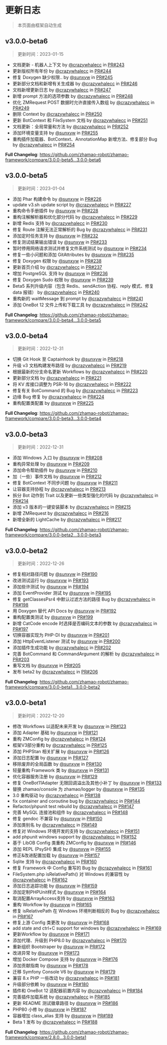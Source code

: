 # 更新日志

> 本页面由框架自动生成

## v3.0.0-beta6

> 更新时间：2023-01-15

* 文档更新 - 机器人上下文 by [@crazywhalecc](https://github.com/crazywhalecc) in [PR#243](https://github.com/zhamao-robot/zhamao-framework/pull/243)
* 更新版权所有年份 by [@crazywhalecc](https://github.com/crazywhalecc) in [PR#244](https://github.com/zhamao-robot/zhamao-framework/pull/244)
* 修复 Doxygen 缺少权限.. by [@sunxyw](https://github.com/sunxyw) in [PR#245](https://github.com/zhamao-robot/zhamao-framework/pull/245)
* 更新部分文档和新增有关生成器 by [@crazywhalecc](https://github.com/crazywhalecc) in [PR#246](https://github.com/zhamao-robot/zhamao-framework/pull/246)
* 文档新增更新日志 by [@crazywhalecc](https://github.com/crazywhalecc) in [PR#247](https://github.com/zhamao-robot/zhamao-framework/pull/247)
* 新增 prompt 方法的选项参数 by [@crazywhalecc](https://github.com/crazywhalecc) in [PR#248](https://github.com/zhamao-robot/zhamao-framework/pull/248)
* 优化 ZMRequest POST 数据时允许直接传入数组 by [@crazywhalecc](https://github.com/crazywhalecc) in [PR#249](https://github.com/zhamao-robot/zhamao-framework/pull/249)
* 删除 Context by [@crazywhalecc](https://github.com/crazywhalecc) in [PR#250](https://github.com/zhamao-robot/zhamao-framework/pull/250)
* 更新 BotContext 和 FileSystem 文档 by [@crazywhalecc](https://github.com/crazywhalecc) in [PR#251](https://github.com/zhamao-robot/zhamao-framework/pull/251)
* 文档更新：全局常量和方法 by [@crazywhalecc](https://github.com/crazywhalecc) in [PR#252](https://github.com/zhamao-robot/zhamao-framework/pull/252)
* 添加环境变量支持 by [@sunxyw](https://github.com/sunxyw) in [PR#255](https://github.com/zhamao-robot/zhamao-framework/pull/255)
* 重构插件加载器、BotContext、AnnotationMap 新增方法、修复部分 Bug by [@crazywhalecc](https://github.com/crazywhalecc) in [PR#254](https://github.com/zhamao-robot/zhamao-framework/pull/254)


**Full Changelog**: <https://github.com/zhamao-robot/zhamao-framework/compare/3.0.0-beta5...3.0.0-beta6>

## v3.0.0-beta5

> 更新时间：2023-01-04

* 添加 Phar 构建命令 by [@sunxyw](https://github.com/sunxyw) in [PR#226](https://github.com/zhamao-robot/zhamao-framework/pull/226)
* update v3.sh update script by [@crazywhalecc](https://github.com/crazywhalecc) in [PR#227](https://github.com/zhamao-robot/zhamao-framework/pull/227)
* 重构命令手册插件 by [@sunxyw](https://github.com/sunxyw) in [PR#228](https://github.com/zhamao-robot/zhamao-framework/pull/228)
* 重构注解解析器和优化部分代码 by [@crazywhalecc](https://github.com/crazywhalecc) in [PR#229](https://github.com/zhamao-robot/zhamao-framework/pull/229)
* 新增 Redis 支持 by [@crazywhalecc](https://github.com/crazywhalecc) in [PR#230](https://github.com/zhamao-robot/zhamao-framework/pull/230)
* 修复 Route 注解无法正常解析的 Bug by [@crazywhalecc](https://github.com/crazywhalecc) in [PR#231](https://github.com/zhamao-robot/zhamao-framework/pull/231)
* 添加定时任务支持 by [@sunxyw](https://github.com/sunxyw) in [PR#232](https://github.com/zhamao-robot/zhamao-framework/pull/232)
* 修复测试结果输出错误 by [@sunxyw](https://github.com/sunxyw) in [PR#233](https://github.com/zhamao-robot/zhamao-framework/pull/233)
* 暂时停用网络请求测试并修复文件系统测试 by [@sunxyw](https://github.com/sunxyw) in [PR#234](https://github.com/zhamao-robot/zhamao-framework/pull/234)
* 修复一些小问题和添加 GitAttributes by [@sunxyw](https://github.com/sunxyw) in [PR#235](https://github.com/zhamao-robot/zhamao-framework/pull/235)
* 修复 Doxygen 权限 by [@sunxyw](https://github.com/sunxyw) in [PR#238](https://github.com/zhamao-robot/zhamao-framework/pull/238)
* 更新首页介绍 by [@crazywhalecc](https://github.com/crazywhalecc) in [PR#237](https://github.com/zhamao-robot/zhamao-framework/pull/237)
* 增加 PostgreSQL 支持 by [@sunxyw](https://github.com/sunxyw) in [PR#236](https://github.com/zhamao-robot/zhamao-framework/pull/236)
* 修复 Doxygen Sudo 权限 by [@sunxyw](https://github.com/sunxyw) in [PR#239](https://github.com/zhamao-robot/zhamao-framework/pull/239)
* Beta5 系列升级内容（包含 Redis、sendAction 协程、reply 模式、修复 data 报错） by [@crazywhalecc](https://github.com/crazywhalecc) in [PR#240](https://github.com/zhamao-robot/zhamao-framework/pull/240)
* 重构新的 waitMessage 到 prompt by [@crazywhalecc](https://github.com/crazywhalecc) in [PR#241](https://github.com/zhamao-robot/zhamao-framework/pull/241)
* 添加 OneBot 12 文件上传和下载工具 by [@crazywhalecc](https://github.com/crazywhalecc) in [PR#242](https://github.com/zhamao-robot/zhamao-framework/pull/242)


**Full Changelog**: <https://github.com/zhamao-robot/zhamao-framework/compare/3.0.0-beta4...3.0.0-beta5>

## v3.0.0-beta4

> 更新时间：2022-12-31

* 切换 Git Hook 至 Captainhook by [@sunxyw](https://github.com/sunxyw) in [PR#218](https://github.com/zhamao-robot/zhamao-framework/pull/218)
* 升级 v3 文档构建发布路径 by [@crazywhalecc](https://github.com/crazywhalecc) in [PR#219](https://github.com/zhamao-robot/zhamao-framework/pull/219)
* 根据最新的分支命名更新 Workflows by [@crazywhalecc](https://github.com/crazywhalecc) in [PR#220](https://github.com/zhamao-robot/zhamao-framework/pull/220)
* 更新部分文档 by [@crazywhalecc](https://github.com/crazywhalecc) in [PR#221](https://github.com/zhamao-robot/zhamao-framework/pull/221)
* 将 KV 库接口调整为 PSR-16 by [@crazywhalecc](https://github.com/crazywhalecc) in [PR#222](https://github.com/zhamao-robot/zhamao-framework/pull/222)
* 修复有关 BotCommand 的 Bug by [@crazywhalecc](https://github.com/crazywhalecc) in [PR#223](https://github.com/zhamao-robot/zhamao-framework/pull/223)
* 边缘 Bug 修复 by [@crazywhalecc](https://github.com/crazywhalecc) in [PR#224](https://github.com/zhamao-robot/zhamao-framework/pull/224)
* 重构配置类配置 by [@sunxyw](https://github.com/sunxyw) in [PR#225](https://github.com/zhamao-robot/zhamao-framework/pull/225)


**Full Changelog**: <https://github.com/zhamao-robot/zhamao-framework/compare/3.0.0-beta3...3.0.0-beta4>

## v3.0.0-beta3

> 更新时间：2022-12-31

* 添加 Windows 入口 by [@sunxyw](https://github.com/sunxyw) in [PR#208](https://github.com/zhamao-robot/zhamao-framework/pull/208)
* 重构异常处理 by [@sunxyw](https://github.com/sunxyw) in [PR#209](https://github.com/zhamao-robot/zhamao-framework/pull/209)
* 添加命令帮助插件 by [@sunxyw](https://github.com/sunxyw) in [PR#210](https://github.com/zhamao-robot/zhamao-framework/pull/210)
* 加（一些）事件文档 by [@sunxyw](https://github.com/sunxyw) in [PR#212](https://github.com/zhamao-robot/zhamao-framework/pull/212)
* 修复 BotContext 不同步问题 by [@sunxyw](https://github.com/sunxyw) in [PR#211](https://github.com/zhamao-robot/zhamao-framework/pull/211)
* 让容器支持协程 by [@crazywhalecc](https://github.com/crazywhalecc) in [PR#213](https://github.com/zhamao-robot/zhamao-framework/pull/213)
* 拆分 Bot 动作到 Trait 以及更新一些类型强化的代码 by [@crazywhalecc](https://github.com/crazywhalecc) in [PR#214](https://github.com/zhamao-robot/zhamao-framework/pull/214)
* 添加 v3 版本的一键安装脚本 by [@crazywhalecc](https://github.com/crazywhalecc) in [PR#215](https://github.com/zhamao-robot/zhamao-framework/pull/215)
* 新增 ZMRequest by [@crazywhalecc](https://github.com/crazywhalecc) in [PR#216](https://github.com/zhamao-robot/zhamao-framework/pull/216)
* 新增全新的 LightCache by [@crazywhalecc](https://github.com/crazywhalecc) in [PR#217](https://github.com/zhamao-robot/zhamao-framework/pull/217)


**Full Changelog**: <https://github.com/zhamao-robot/zhamao-framework/compare/3.0.0-beta2...3.0.0-beta3>

## v3.0.0-beta2

> 更新时间：2022-12-26

* 修复相对路径问题 by [@sunxyw](https://github.com/sunxyw) in [PR#190](https://github.com/zhamao-robot/zhamao-framework/pull/190)
* 改进测试运行 by [@sunxyw](https://github.com/sunxyw) in [PR#193](https://github.com/zhamao-robot/zhamao-framework/pull/193)
* 添加些许测试 by [@sunxyw](https://github.com/sunxyw) in [PR#194](https://github.com/zhamao-robot/zhamao-framework/pull/194)
* 添加 EventProvider 测试 by [@sunxyw](https://github.com/sunxyw) in [PR#195](https://github.com/zhamao-robot/zhamao-framework/pull/195)
* 修复 getClassesPsr4 中默认过滤方法的路径 Bug  by [@crazywhalecc](https://github.com/crazywhalecc) in [PR#198](https://github.com/zhamao-robot/zhamao-framework/pull/198)
* 用 Doxygen 替代 API Docs by [@sunxyw](https://github.com/sunxyw) in [PR#192](https://github.com/zhamao-robot/zhamao-framework/pull/192)
* 重构配置类测试 by [@sunxyw](https://github.com/sunxyw) in [PR#199](https://github.com/zhamao-robot/zhamao-framework/pull/199)
* 新增 CatCode encode 时选择是否编码文本的参数 by [@crazywhalecc](https://github.com/crazywhalecc) in [PR#197](https://github.com/zhamao-robot/zhamao-framework/pull/197)
* 切换容器实现为 PHP-DI by [@sunxyw](https://github.com/sunxyw) in [PR#201](https://github.com/zhamao-robot/zhamao-framework/pull/201)
* 添加 HttpEventListener 测试 by [@sunxyw](https://github.com/sunxyw) in [PR#200](https://github.com/zhamao-robot/zhamao-framework/pull/200)
* 添加插件生成功能 by [@crazywhalecc](https://github.com/crazywhalecc) in [PR#202](https://github.com/zhamao-robot/zhamao-framework/pull/202)
* 完善 BotCommand 和 CommandArgument 的解析 by [@crazywhalecc](https://github.com/crazywhalecc) in [PR#203](https://github.com/zhamao-robot/zhamao-framework/pull/203)
* 重写文档 by [@sunxyw](https://github.com/sunxyw) in [PR#205](https://github.com/zhamao-robot/zhamao-framework/pull/205)
* 发布 beta2 by [@crazywhalecc](https://github.com/crazywhalecc) in [PR#206](https://github.com/zhamao-robot/zhamao-framework/pull/206)


**Full Changelog**: <https://github.com/zhamao-robot/zhamao-framework/compare/3.0.0-beta1...3.0.0-beta2>

## v3.0.0-beta1

> 更新时间：2022-12-20

* 修改 Workflows 以适配未来开发 by [@sunxyw](https://github.com/sunxyw) in [PR#123](https://github.com/zhamao-robot/zhamao-framework/pull/123)
* 添加 Adapter 基础 by [@sunxyw](https://github.com/sunxyw) in [PR#121](https://github.com/zhamao-robot/zhamao-framework/pull/121)
* 重构 ZMConfig by [@crazywhalecc](https://github.com/crazywhalecc) in [PR#124](https://github.com/zhamao-robot/zhamao-framework/pull/124)
* 框架V3部分重构 by [@crazywhalecc](https://github.com/crazywhalecc) in [PR#125](https://github.com/zhamao-robot/zhamao-framework/pull/125)
* 添加 PHPStan 相关扩展 by [@sunxyw](https://github.com/sunxyw) in [PR#126](https://github.com/zhamao-robot/zhamao-framework/pull/126)
* 添加日志配置 by [@sunxyw](https://github.com/sunxyw) in [PR#127](https://github.com/zhamao-robot/zhamao-framework/pull/127)
* 移除废弃的全局函数 by [@sunxyw](https://github.com/sunxyw) in [PR#130](https://github.com/zhamao-robot/zhamao-framework/pull/130)
* 轻量重构 Framework 类 by [@sunxyw](https://github.com/sunxyw) in [PR#131](https://github.com/zhamao-robot/zhamao-framework/pull/131)
* 优化容器服务注册 by [@sunxyw](https://github.com/sunxyw) in [PR#129](https://github.com/zhamao-robot/zhamao-framework/pull/129)
* 修复 OneBot11Adapter 无限回调溢出及其他小补丁 by [@sunxyw](https://github.com/sunxyw) in [PR#133](https://github.com/zhamao-robot/zhamao-framework/pull/133)
* 替换 zhamao/console 为 zhamao/logger by [@sunxyw](https://github.com/sunxyw) in [PR#135](https://github.com/zhamao-robot/zhamao-framework/pull/135)
* 3.0 重构驱动 by [@crazywhalecc](https://github.com/crazywhalecc) in [PR#138](https://github.com/zhamao-robot/zhamao-framework/pull/138)
* fix container and coroutine bug by [@crazywhalecc](https://github.com/crazywhalecc) in [PR#144](https://github.com/zhamao-robot/zhamao-framework/pull/144)
* Refactor/phpunit test rebuild by [@crazywhalecc](https://github.com/crazywhalecc) in [PR#147](https://github.com/zhamao-robot/zhamao-framework/pull/147)
* 完善 MySQL 连接池和组件 by [@crazywhalecc](https://github.com/crazywhalecc) in [PR#148](https://github.com/zhamao-robot/zhamao-framework/pull/148)
* 修复 gendoc 不兼容 by [@sunxyw](https://github.com/sunxyw) in [PR#150](https://github.com/zhamao-robot/zhamao-framework/pull/150)
* 添加类别名 by [@crazywhalecc](https://github.com/crazywhalecc) in [PR#149](https://github.com/zhamao-robot/zhamao-framework/pull/149)
* 修复对 Windows 环境开发的支持 by [@crazywhalecc](https://github.com/crazywhalecc) in [PR#151](https://github.com/zhamao-robot/zhamao-framework/pull/151)
* add phpunit windows support by [@crazywhalecc](https://github.com/crazywhalecc) in [PR#152](https://github.com/zhamao-robot/zhamao-framework/pull/152)
* 基于 LibOB Config 类重构 ZMConfig by [@sunxyw](https://github.com/sunxyw) in [PR#146](https://github.com/zhamao-robot/zhamao-framework/pull/146)
* 添加 REPL (PsySH) 集成 by [@sunxyw](https://github.com/sunxyw) in [PR#155](https://github.com/zhamao-robot/zhamao-framework/pull/155)
* 修正&改进配置加载 by [@sunxyw](https://github.com/sunxyw) in [PR#157](https://github.com/zhamao-robot/zhamao-framework/pull/157)
* Sqlite 支持 by [@crazywhalecc](https://github.com/crazywhalecc) in [PR#160](https://github.com/zhamao-robot/zhamao-framework/pull/160)
* 修复 Framework 中 Config 重写的 Bug by [@crazywhalecc](https://github.com/crazywhalecc) in [PR#161](https://github.com/zhamao-robot/zhamao-framework/pull/161)
* FileSystem.php isRelativePath() 对 Windows 的兼容性 by [@crazywhalecc](https://github.com/crazywhalecc) in [PR#162](https://github.com/zhamao-robot/zhamao-framework/pull/162)
* 添加日志追踪功能 by [@sunxyw](https://github.com/sunxyw) in [PR#159](https://github.com/zhamao-robot/zhamao-framework/pull/159)
* 添加定制PHPUnit样式 by [@sunxyw](https://github.com/sunxyw) in [PR#164](https://github.com/zhamao-robot/zhamao-framework/pull/164)
* 取消配置ArrayAccess支持 by [@sunxyw](https://github.com/sunxyw) in [PR#163](https://github.com/zhamao-robot/zhamao-framework/pull/163)
* 重构 Workflow by [@sunxyw](https://github.com/sunxyw) in [PR#165](https://github.com/zhamao-robot/zhamao-framework/pull/165)
* 修复 isRelativePath 在 Windows 环境判断相反的 Bug by [@crazywhalecc](https://github.com/crazywhalecc) in [PR#167](https://github.com/zhamao-robot/zhamao-framework/pull/167)
* 修复上游 Config 类更改 by [@sunxyw](https://github.com/sunxyw) in [PR#168](https://github.com/zhamao-robot/zhamao-framework/pull/168)
* add state and ctrl+C support for windows by [@crazywhalecc](https://github.com/crazywhalecc) in [PR#169](https://github.com/zhamao-robot/zhamao-framework/pull/169)
* 更新Workflow by [@sunxyw](https://github.com/sunxyw) in [PR#171](https://github.com/zhamao-robot/zhamao-framework/pull/171)
* 添加代理、升级到 PHP8.0 by [@crazywhalecc](https://github.com/crazywhalecc) in [PR#170](https://github.com/zhamao-robot/zhamao-framework/pull/170)
* 重新组织 Bootstraper by [@sunxyw](https://github.com/sunxyw) in [PR#172](https://github.com/zhamao-robot/zhamao-framework/pull/172)
* 改进异常 by [@sunxyw](https://github.com/sunxyw) in [PR#173](https://github.com/zhamao-robot/zhamao-framework/pull/173)
* 增加 Docker Compose 支持 by [@sunxyw](https://github.com/sunxyw) in [PR#176](https://github.com/zhamao-robot/zhamao-framework/pull/176)
* 添加贡献指南 by [@sunxyw](https://github.com/sunxyw) in [PR#178](https://github.com/zhamao-robot/zhamao-framework/pull/178)
* 迁移 Symfony Console V6 by [@sunxyw](https://github.com/sunxyw) in [PR#179](https://github.com/zhamao-robot/zhamao-framework/pull/179)
* 兼容 8.x PHP 一些改动 by [@crazywhalecc](https://github.com/crazywhalecc) in [PR#181](https://github.com/zhamao-robot/zhamao-framework/pull/181)
* 升级部分依赖 by [@sunxyw](https://github.com/sunxyw) in [PR#180](https://github.com/zhamao-robot/zhamao-framework/pull/180)
* 插件和 OneBot 12 适配器前置内容 by [@crazywhalecc](https://github.com/crazywhalecc) in [PR#184](https://github.com/zhamao-robot/zhamao-framework/pull/184)
* 完善插件加载系统 by [@crazywhalecc](https://github.com/crazywhalecc) in [PR#185](https://github.com/zhamao-robot/zhamao-framework/pull/185)
* 更新 README 测试徽章路径 by [@sunxyw](https://github.com/sunxyw) in [PR#186](https://github.com/zhamao-robot/zhamao-framework/pull/186)
* PHP80 小修 by [@sunxyw](https://github.com/sunxyw) in [PR#187](https://github.com/zhamao-robot/zhamao-framework/pull/187)
* 容器增加 class_alias 支持 by [@sunxyw](https://github.com/sunxyw) in [PR#189](https://github.com/zhamao-robot/zhamao-framework/pull/189)
* Beta 1 发布 by [@crazywhalecc](https://github.com/crazywhalecc) in [PR#188](https://github.com/zhamao-robot/zhamao-framework/pull/188)


**Full Changelog**: <https://github.com/zhamao-robot/zhamao-framework/compare/2.8.0...3.0.0-beta1>

